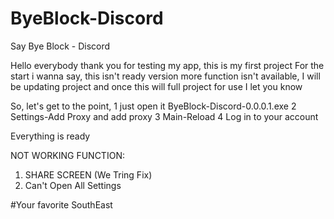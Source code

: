 # ByeBlock-Discord
Say Bye Block - Discord

Hello everybody thank you for testing my app, this is my first project
For the start i wanna say, this isn't ready version more function isn't available,
I will be updating project and once this will full project for use I let you know

So, let's get to the point,
1 just open it ByeBlock-Discord-0.0.0.1.exe
2 Settings-Add Proxy and add proxy
3 Main-Reload
4 Log in to your account

Everything is ready

NOT WORKING FUNCTION:
1. SHARE SCREEN (We Tring Fix)
2. Can't Open All Settings


#Your favorite SouthEast
